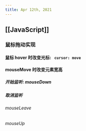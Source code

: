 ```yaml
---
title: Apr 12th, 2021
---
```


## [[JavaScript]]
### 鼠标拖动实现
#### 鼠标 hover 时改变光标: ` cursor: move`
#### mouseMove 时改变元素宽高
##### 开始监听: mouseDown
##### 取消监听
###### mouseLeave
###### mouseUp
